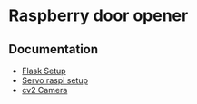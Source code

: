 # Raspberry door opener

## Documentation
- [Flask Setup](https://towardsdatascience.com/python-webserver-with-flask-and-raspberry-pi-398423cc6f5d)
- [Servo raspi setup](https://gist.github.com/elktros/384443b57a33f399a4acba76191e0e63)
- [cv2 Camera](https://github.com/shashank-shark/rasp-live-feed-flask)